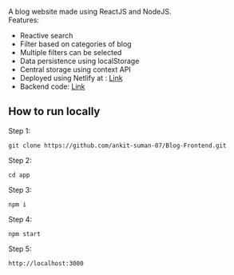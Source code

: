 A blog website made using ReactJS and NodeJS.  
Features:
  - Reactive search
  - Filter based on categories of blog
  - Multiple filters can be selected
  - Data persistence using localStorage
  - Central storage using context API
  - Deployed using Netlify at : [Link](https://cozy-capybara-9c1829.netlify.app/)
  - Backend code: [Link](https://github.com/ankit-suman-07/Blog-Backend)


## How to run locally

Step 1:
```
git clone https://github.com/ankit-suman-07/Blog-Frontend.git
```
Step 2:
```
cd app
```

Step 3:
```
npm i
```

Step 4:
```
npm start
```

Step 5:
```
http://localhost:3000
```